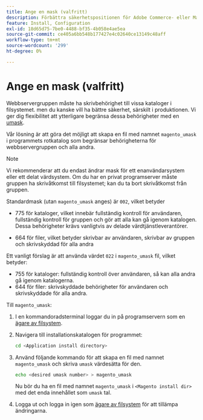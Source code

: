 ```yaml
---
title: Ange en mask (valfritt)
description: Förbättra säkerhetspositionen för Adobe Commerce- eller Magento Open Source-installationen genom att begränsa filsystemsbehörigheterna.
feature: Install, Configuration
exl-id: 18d65d75-7be0-4488-bf35-4b058e4ae5ea
source-git-commit: ce405a6bb548b177427e4c02640ce13149c48aff
workflow-type: tm+mt
source-wordcount: '299'
ht-degree: 0%

---
```


# Ange en mask (valfritt)

Webbservergruppen måste ha skrivbehörighet till vissa kataloger i filsystemet. men du kanske vill ha bättre säkerhet, särskilt i produktionen. Vi ger dig flexibilitet att ytterligare begränsa dessa behörigheter med en [umask](https://www.cyberciti.biz/tips/understanding-linux-unix-umask-value-usage.html).

Vår lösning är att göra det möjligt att skapa en fil med namnet `magento_umask` i programmets rotkatalog som begränsar behörigheterna för webbservergruppen och alla andra.

>[!NOTE]
>
>Vi rekommenderar att du endast ändrar mask för ett enanvändarsystem eller ett delat värdsystem. Om du har en privat programserver måste gruppen ha skrivåtkomst till filsystemet; kan du ta bort skrivåtkomst från gruppen.

Standardmask (utan `magento_umask` anges) är `002`, vilket betyder

* 775 för kataloger, vilket innebär fullständig kontroll för användaren, fullständig kontroll för gruppen och gör att alla kan gå igenom katalogen. Dessa behörigheter krävs vanligtvis av delade värdtjänstleverantörer.

* 664 för filer, vilket betyder skrivbar av användaren, skrivbar av gruppen och skrivskyddad för alla andra

Ett vanligt förslag är att använda värdet `022` i `magento_umask` fil, vilket betyder:

* 755 för kataloger: fullständig kontroll över användaren, så kan alla andra gå igenom katalogerna.
* 644 för filer: skrivskyddade behörigheter för användaren och skrivskyddade för alla andra.

Till `magento_umask`:

1. I en kommandoradsterminal loggar du in på programservern som en [ägare av filsystem](../prerequisites/file-system/overview.md).
1. Navigera till installationskatalogen för programmet:

   ```bash
   cd <Application install directory>
   ```

1. Använd följande kommando för att skapa en fil med namnet `magento_umask` och skriva `umask` värdesätta för den.

   ```bash
   echo <desired umask number> > magento_umask
   ```

   Nu bör du ha en fil med namnet `magento_umask` i `<Magento install dir>` med det enda innehållet som `umask` tal.

1. Logga ut och logga in igen som [ägare av filsystem](../prerequisites/file-system/overview.md) för att tillämpa ändringarna.
